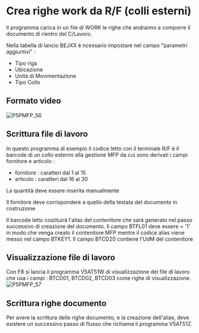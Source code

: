 # Crea righe work da R/F (colli esterni)
Il programma carica in un file di WORK le righe che andranno a comporre il documento di rientro del C/Lavoro.

Nella tabella di lancio B£JXX è ncessario impostare nel campo "parametri aggiuntivi" : 
 * Tipo riga
 * Ubicazione
 * Unità di Movimentazione
 * Tipo Collo

## Formato video
![P5PMFP_56](http://localhost:3000/immagini/MBDOC_OGG-P_V5AT51B/P5PMFP_56.png)
## Scrittura file di lavoro
In questo programma di esempio il codice letto con il terminale R/F è il barcode di un collo esterno alla gestione MFP da cui sono derivati i campi fornitore e articolo : 
 * fornitore :  caratteri dal  1 al 15
 * articolo :  caratteri dal 16 al 30

La quantità deve essere inserita manualmente

Il fornitore deve corrispondere a quello della testata del documento in costruzione

Il barcode letto costituirà l'alias del contenitore che sarà generato nel passo successivo di creazione del documento. Il campo BTFL01 deve essere = '1' in modo che venga creato il contenitore MFP mentre il codice alias viene messo nel campo BTKEY1. Il campo BTCD20 contiene l'UdM del contenitore

## Visualizzazione file di lavoro
Con F8 si lancia il programma V5AT51W di visualizzazione del file di lavoro che usa i campi :  BTCD01, BTCD02, BTCD03 come righe di visualizzazione.
![P5PMFP_57](http://localhost:3000/immagini/MBDOC_OGG-P_V5AT51B/P5PMFP_57.png)
## Scrittura righe documento
Per avere la scrittura delle righe documento, e la creazione dell'alias, deve esistere un successivo passo di flusso che richiama il programma V5AT51Z.
